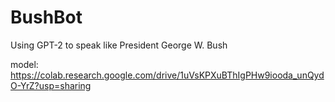# BushBot
Using GPT-2 to speak like President George W. Bush

model:
https://colab.research.google.com/drive/1uVsKPXuBThIgPHw9iooda_unQydO-YrZ?usp=sharing
